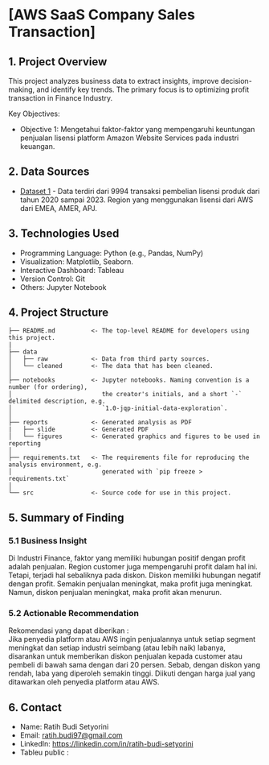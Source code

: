 <h1> [AWS SaaS Company Sales Transaction] </h1>

## 1. Project Overview
This project analyzes business data to extract insights, improve decision-making, and identify key trends. The primary focus is to optimizing profit transaction in Finance Industry. 

Key Objectives:
- Objective 1: Mengetahui faktor-faktor yang mempengaruhi keuntungan penjualan lisensi platform Amazon Website Services pada industri keuangan.


## 2. Data Sources
- [Dataset 1](https://ee-assets-prod-us-east-1.s3.amazonaws.com/modules/337d5d05acc64a6fa37bcba6b921071c/v1/SaaS-Sales.csv) - Data terdiri dari 9994 transaksi pembelian lisensi produk dari tahun 2020 sampai 2023. Region yang menggunakan lisensi dari AWS dari EMEA, AMER, APJ.

## 3. Technologies Used
- Programming Language: Python (e.g., Pandas, NumPy)
- Visualization: Matplotlib, Seaborn.
- Interactive Dashboard: Tableau
- Version Control: Git
- Others: Jupyter Notebook

## 4. Project Structure

```
├── README.md          <- The top-level README for developers using this project.
|
├── data
│   ├── raw            <- Data from third party sources.
│   └── cleaned        <- The data that has been cleaned.
│
├── notebooks          <- Jupyter notebooks. Naming convention is a number (for ordering),
│                         the creator's initials, and a short `-` delimited description, e.g.
│                         `1.0-jqp-initial-data-exploration`.
│
├── reports            <- Generated analysis as PDF
|   ├── slide          <- Generated PDF
│   └── figures        <- Generated graphics and figures to be used in reporting
│
├── requirements.txt   <- The requirements file for reproducing the analysis environment, e.g.
│                         generated with `pip freeze > requirements.txt`
│
└── src                <- Source code for use in this project.

```

## 5. Summary of Finding
### 5.1 Business Insight
Di Industri Finance, faktor yang memiliki hubungan positif dengan profit adalah penjualan. Region customer juga mempengaruhi profit dalam hal ini. Tetapi, terjadi hal sebaliknya pada diskon. Diskon memiliki hubungan negatif dengan profit. Semakin penjualan meningkat, maka profit juga meningkat. Namun, diskon penjualan meningkat, maka profit akan menurun. 
### 5.2 Actionable Recommendation
Rekomendasi yang dapat diberikan : <br> 
Jika penyedia platform atau AWS ingin penjualannya untuk setiap segment meningkat dan setiap industri seimbang (atau lebih naik) labanya, disarankan untuk memberikan diskon penjualan kepada customer atau pembeli di bawah sama dengan dari 20 persen. Sebab, dengan diskon yang rendah, laba yang diperoleh semakin tinggi. Diikuti dengan harga jual yang ditawarkan oleh penyedia platform atau AWS. 

## 6. Contact
- Name: Ratih Budi Setyorini
- Email: ratih.budi97@gmail.com
- LinkedIn: https://linkedin.com/in/ratih-budi-setyorini
- Tableu public : 